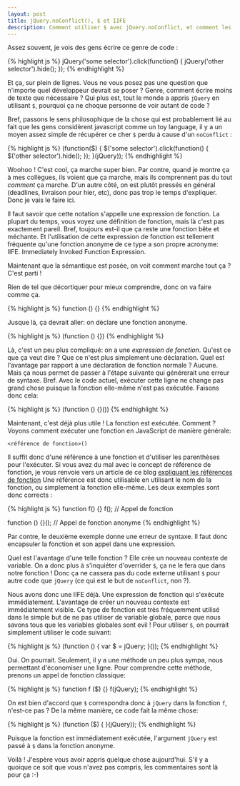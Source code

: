 ```yaml
---
layout: post
title: jQuery.noConflict(), $ et IIFE
description: Comment utiliser $ avec jQuery.noConflict, et comment les IIFE marchent
---
```


Assez souvent, je vois des gens écrire ce genre de code :

{% highlight js %}
jQuery('some selector').click(function() {
  jQuery('other selector').hide();
});
{% endhighlight %}

Et ça, sur plein de lignes. Vous ne vous posez pas une question que n'importe
quel développeur devrait se poser ? Genre, comment écrire moins de texte que
nécessaire ? Qui plus est, tout le monde a appris `jQuery` en utilisant `$`,
pourquoi ça ne choque personne de voir autant de code ?

Bref, passons le sens philosophique de la chose qui est probablement lié au fait
que les gens considèrent javascript comme un toy language, il y a un moyen assez
simple de récupérer ce cher `$` perdu à cause d'un `noConflict` :

{% highlight js %}
(function($) {
  $('some selector').click(function() {
    $('other selector').hide();
  });
}(jQuery));
{% endhighlight %}

Woohoo ! C'est cool, ça marche super bien. Par contre, quand je montre ça à mes
collègues, ils voient que ça marche, mais ils comprennent pas du tout *comment*
ça marche. D'un autre côté, on est plutôt pressés en général (deadlines,
livraison pour hier, etc), donc pas trop le temps d'expliquer. Donc je vais le
faire ici.

Il faut savoir que cette notation s'appelle une expression de fonction. La
plupart du temps, vous voyez une définition de fonction,  mais là c'est pas
exactement pareil. Bref, toujours est-il que ça reste une fonction bête et
méchante. Et l'utilisation de cette expression de fonction est tellement
fréquente qu'une fonction anonyme de ce type a son propre acronyme: IIFE.
Immediately Invoked Function Expression.

Maintenant que la sémantique est posée,  on voit comment marche tout ça ? C'est
parti !

Rien de tel que décortiquer pour mieux comprendre, donc on va faire comme ça.

{% highlight js %}
function () {}
{% endhighlight %}

Jusque là, ça devrait aller: on déclare une fonction anonyme.

{% highlight js %}
(function () {})
{% endhighlight %}

Là, c'est un peu plus compliqué: on a une *expression de fonction*. Qu'est ce
que ça veut dire ? Que ce n'est plus simplement une déclaration. Quel est
l'avantage par rapport à une déclaration de fonction normale ? Aucune. Mais ça
nous permet de passer à l'étape suivante qui générerait une erreur de syntaxe.
Bref. Avec le code actuel, exécuter cette ligne ne change pas grand chose
puisque la fonction elle-même n'est pas exécutée. Faisons donc cela:

{% highlight js %}
(function () {}())
{% endhighlight %}

Maintenant, c'est déjà plus utile ! La fonction est exécutée. Comment ? Voyons
comment exécuter une fonction en JavaScript de manière générale:

    <référence de fonction>()

Il suffit donc d'une référence à une fonction et d'utiliser les parenthèses pour
l'exécuter. Si vous avez du mal avec le concept de référence de fonction, je
vous renvoie vers un article de ce blog [expliquant les références de
fonction][0] Une référence est donc utilisable en utilisant le nom de la
fonction, ou simplement la fonction elle-même. Les deux exemples sont donc
corrects :

{% highlight js %}
function f() {}
f(); // Appel de fonction

function () {}(); // Appel de fonction anonyme
{% endhighlight %}

Par contre, le deuxième exemple donne une erreur de syntaxe. Il faut donc
encapsuler la fonction et son appel dans une expression.

Quel est l'avantage d'une telle fonction ? Elle crée un nouveau contexte de
variable. On a donc plus à s'inquiéter d'overrider `$`, ça ne le fera que dans
notre fonction ! Donc ça ne cassera pas du code externe utilisant `$` pour autre
code que `jQuery` (ce qui est le but de `noConflict`, non ?).

Nous avons donc une IIFE déjà. Une expression de fonction qui s'exécute
immédiatement. L'avantage de créer un nouveau contexte est immédiatement
visible. Ce type de fonction est très fréquemment utilisé dans le simple but de
ne pas utiliser de variable globale, parce que nous savons tous que les
variables globales sont evil ! Pour utiliser `$`, on pourrait simplement
utiliser le code suivant:

{% highlight js %}
(function () {
    var $ = jQuery;
}());
{% endhighlight %}

Oui. On pourrait. Seulement, il y a une méthode un peu plus sympa, nous
permettant d'économiser une ligne. Pour comprendre cette méthode, prenons un
appel de fonction classique:

{% highlight js %}
function f ($) {}
f(jQuery);
{% endhighlight %}

On est bien d'accord que `$` correspondra donc à `jQuery` dans la fonction
`f`, n'est-ce pas ? De la même manière, ce code fait la même chose:

{% highlight js %}
(function ($) {
}(jQuery));
{% endhighlight %}

Puisque la fonction est immédiatement exécutée, l'argument `jQuery` est passé à
`$` dans la fonction anonyme.

Voilà ! J'espère vous avoir appris quelque chose aujourd'hui. S'il y a quoique
ce soit que vous n'avez pas compris, les commentaires sont là pour ça :-)


   [0]: http://margaine.com/2012/08/31/passage-fonction-reference-javascript.html
